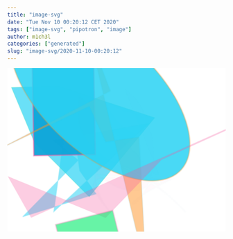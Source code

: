 ```yaml
---
title: "image-svg"
date: "Tue Nov 10 00:20:12 CET 2020"
tags: ["image-svg", "pipotron", "image"]
author: m1ch3l
categories: ["generated"]
slug: "image-svg/2020-11-10-00:20:12"
---
```


![](image.svg)
